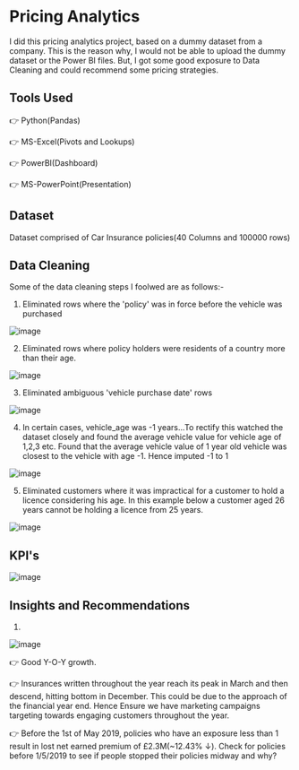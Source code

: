 # Pricing Analytics

I did this pricing analytics project, based on a dummy dataset from a company. This is the reason why, I would not be able to upload the dummy dataset or the Power BI files. But, I got some good exposure to Data Cleaning and could recommend some pricing strategies.

## Tools Used
👉 Python(Pandas)

👉 MS-Excel(Pivots and Lookups)

👉 PowerBI(Dashboard)

👉 MS-PowerPoint(Presentation)



## Dataset

Dataset comprised of Car Insurance policies(40 Columns and 100000 rows)


## Data Cleaning

Some of the data cleaning steps I foolwed are as follows:-

1. Eliminated rows where the 'policy' was in force before the vehicle was purchased

![image](https://github.com/piperalpha7/Pricing_Analytics/assets/94968239/6cc324dc-6aa3-46bf-8f53-a016afc93445)

2. Eliminated rows where policy holders were residents of a country more than their age.

![image](https://github.com/piperalpha7/Pricing_Analytics/assets/94968239/06c85a55-0604-401c-bec8-b609ac428abf)

3. Eliminated ambiguous 'vehicle purchase date' rows

![image](https://github.com/piperalpha7/Pricing_Analytics/assets/94968239/312abf7e-2440-4e1e-9e62-21bf3be81068)


4. In certain cases, vehicle_age was -1 years...To rectify this watched the dataset closely and found the average vehicle value for vehicle age of 1,2,3 etc. Found that the average vehicle value of 1 year old vehicle was closest to the vehicle with age -1. Hence imputed -1 to 1

![image](https://github.com/piperalpha7/Pricing_Analytics/assets/94968239/c792fd10-c18b-451e-b544-97f0c048b0f1)

5. Eliminated customers where it was impractical for a customer to hold a licence considering his age. In this example below a customer aged 26 years cannot be holding a licence from 25 years.

![image](https://github.com/piperalpha7/Pricing_Analytics/assets/94968239/46a28d99-dbb0-4cd7-96c1-e8cdc474a9f5)


## KPI's

![image](https://github.com/piperalpha7/Pricing_Analytics/assets/94968239/9a704c2e-c2ca-490b-94f5-5478851d150d)


## Insights and Recommendations
1.
![image](https://github.com/piperalpha7/Pricing_Analytics/assets/94968239/59b18fbe-05cd-4383-a817-5cff4ef7c3f0)

👉 Good Y-O-Y growth.

👉 Insurances written throughout the year reach its peak in March and then descend, hitting bottom in December. This could be due to the approach of the financial year end. Hence Ensure we have marketing campaigns targeting towards engaging customers throughout the year.

👉 Before the 1st of May 2019, policies who have an exposure less than 1 result in lost net earned premium of £2.3M(~12.43% ↓). Check for policies before 1/5/2019 to see if people stopped their policies midway and why?











   


